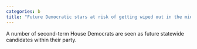 ```yaml
---
categories: b
title: "Future Democratic stars at risk of getting wiped out in the midterms"
---
```

A number of second-term House Democrats are seen as future statewide candidates within their party.